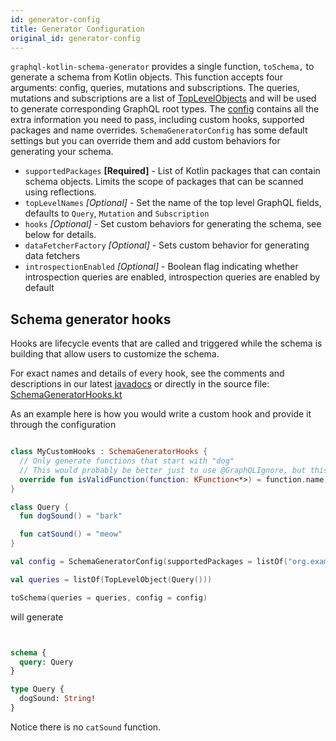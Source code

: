 ```yaml
---
id: generator-config
title: Generator Configuration
original_id: generator-config
---
```

`graphql-kotlin-schema-generator` provides a single function, `toSchema,` to generate a schema from Kotlin objects. This
function accepts four arguments: config, queries, mutations and subscriptions. The queries, mutations and subscriptions
are a list of
[TopLevelObjects](https://github.com/ExpediaGroup/graphql-kotlin/blob/3.x.x/graphql-kotlin-schema-generator/src/main/kotlin/com/expediagroup/graphql/TopLevelObject.kt)
and will be used to generate corresponding GraphQL root types. The
[config](https://github.com/ExpediaGroup/graphql-kotlin/blob/3.x.x/graphql-kotlin-schema-generator/src/main/kotlin/com/expediagroup/graphql/SchemaGeneratorConfig.kt)
contains all the extra information you need to pass, including custom hooks, supported packages and name overrides.
`SchemaGeneratorConfig` has some default settings but you can override them and add custom behaviors for generating your
schema.

-   `supportedPackages` **[Required]** - List of Kotlin packages that can contain schema objects. Limits the scope of
    packages that can be scanned using reflections.
-   `topLevelNames` _[Optional]_ - Set the name of the top level GraphQL fields, defaults to `Query`, `Mutation` and
    `Subscription`
-   `hooks` _[Optional]_ - Set custom behaviors for generating the schema, see below for details.
-   `dataFetcherFactory` _[Optional]_ - Sets custom behavior for generating data fetchers
-   `introspectionEnabled` _[Optional]_ - Boolean flag indicating whether introspection queries are enabled, introspection queries are enabled by default

## Schema generator hooks

Hooks are lifecycle events that are called and triggered while the schema is building that allow users to customize the
schema.

For exact names and details of every hook, see the comments and descriptions in our latest
[javadocs](https://www.javadoc.io/doc/com.expediagroup/graphql-kotlin-schema-generator) or directly in the source file:
[SchemaGeneratorHooks.kt](https://github.com/ExpediaGroup/graphql-kotlin/blob/3.x.x/graphql-kotlin-schema-generator/src/main/kotlin/com/expediagroup/graphql/hooks/SchemaGeneratorHooks.kt)

As an example here is how you would write a custom hook and provide it through the configuration

```kotlin

class MyCustomHooks : SchemaGeneratorHooks {
  // Only generate functions that start with "dog"
  // This would probably be better just to use @GraphQLIgnore, but this is just an example
  override fun isValidFunction(function: KFunction<*>) = function.name.startsWith("dog")
}

class Query {
  fun dogSound() = "bark"

  fun catSound() = "meow"
}

val config = SchemaGeneratorConfig(supportedPackages = listOf("org.example"), hooks = MyCustomHooks())

val queries = listOf(TopLevelObject(Query()))

toSchema(queries = queries, config = config)

```

will generate

```graphql


schema {
  query: Query
}

type Query {
  dogSound: String!
}

```

Notice there is no `catSound` function.

